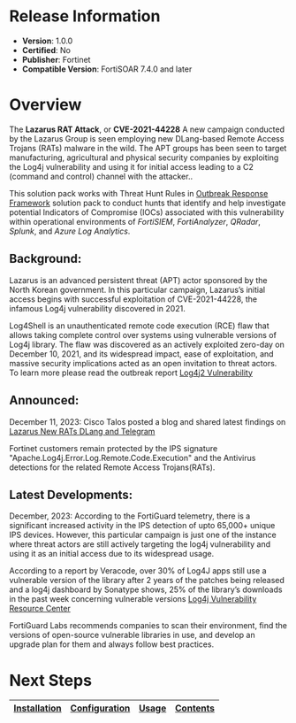 # Release Information 

- **Version**: 1.0.0 
- **Certified**: No 
- **Publisher**: Fortinet 
- **Compatible Version**: FortiSOAR 7.4.0 and later 
 

# Overview 
The **Lazarus RAT Attack**, or **CVE-2021-44228** A new campaign conducted by the Lazarus Group is seen employing new DLang-based Remote Access Trojans (RATs) malware in the wild. The APT groups has been seen to target manufacturing, agricultural and physical security companies by exploiting the Log4j vulnerability and using it for initial access leading to a C2 (command and control) channel with the attacker..

This solution pack works with Threat Hunt Rules in [Outbreak Response Framework](https://github.com/fortinet-fortisoar/solution-pack-outbreak-response-framework/blob/release/1.0.0/README.md#threat-hunt-rules) solution pack to conduct hunts that identify and help investigate potential Indicators of Compromise (IOCs) associated with this vulnerability within operational environments of *FortiSIEM*, *FortiAnalyzer*, *QRadar*, *Splunk*, and *Azure Log Analytics*.

## Background:
Lazarus is an advanced persistent threat (APT) actor sponsored by the North Korean government. In this particular campaign, Lazarus’s initial access begins with successful exploitation of CVE-2021-44228, the infamous Log4j vulnerability discovered in 2021.

Log4Shell is an unauthenticated remote code execution (RCE) flaw that allows taking complete control over systems using vulnerable versions of Log4j library. The flaw was discovered as an actively exploited zero-day on December 10, 2021, and its widespread impact, ease of exploitation, and massive security implications acted as an open invitation to threat actors. To learn more please read the outbreak report [Log4j2 Vulnerability](https://www.fortiguard.com/outbreak-alert/log4j2-vulnerability)

## Announced: 
December 11, 2023: Cisco Talos posted a blog and shared latest findings on [Lazarus New RATs DLang and Telegram](https://blog.talosintelligence.com/lazarus_new_rats_dlang_and_telegram)


Fortinet customers remain protected by the IPS signature "Apache.Log4j.Error.Log.Remote.Code.Execution" and the Antivirus detections for the related Remote Access Trojans(RATs).

## Latest Developments:
December, 2023: According to the FortiGuard telemetry, there is a significant increased activity in the IPS detection of upto 65,000+ unique IPS devices. However, this particular campaign is just one of the instance where threat actors are still actively targeting the log4j vulnerability and using it as an initial access due to its widespread usage.

According to a report by Veracode, over 30% of Log4J apps still use a vulnerable version of the library after 2 years of the patches being released and a log4j dashboard by Sonatype shows, 25% of the library’s downloads in the past week concerning vulnerable versions [Log4j Vulnerability Resource Center](https://www.sonatype.com/resources/log4j-vulnerability-resource-center)

FortiGuard Labs recommends companies to scan their environment, find the versions of open-source vulnerable libraries in use, and develop an upgrade plan for them and always follow best practices.

 # Next Steps
 | [Installation](./docs/setup.md#installation) | [Configuration](./docs/setup.md#configuration) | [Usage](./docs/usage.md) | [Contents](./docs/contents.md) | 
 |--------------------------------------------|----------------------------------------------|------------------------|------------------------------|